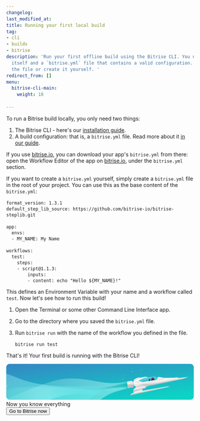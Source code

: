 ```yaml
---
changelog:
last_modified_at:
title: Running your first local build
tag:
- cli
- builds
- bitrise
description: 'Run your first offline build using the Bitrise CLI. You need the CLI
  itself and a `bitrise.yml` file that contains a valid configuration. You can download
  the file or create it yourself. '
redirect_from: []
menu:
  bitrise-cli-main:
    weight: 18

---
```

To run a Bitrise build locally, you only need two things:

1. The Bitrise CLI - here's our [installation guide](/bitrise-cli/installation/).
2. A build configuration: that is, a `bitrise.yml` file. Read more about it [in our guide](https://devcenter.bitrise.io/bitrise-cli/basics-of-bitrise-yml/).

If you use [bitrise.io](https://www.bitrise.io), you can download your app's `bitrise.yml` from there: open the Workflow Editor of the app on [bitrise.io](https://www.bitrise.io), under the `bitrise.yml` section.

If you want to create a `bitrise.yml` yourself, simply create a `bitrise.yml` file in the root of your project. You can use this as the base content of the `bitrise.yml`:

    format_version: 1.3.1
    default_step_lib_source: https://github.com/bitrise-io/bitrise-steplib.git
    
    app:
      envs:
      - MY_NAME: My Name
    
    workflows:
      test:
        steps:
        - script@1.1.3:
            inputs:
            - content: echo "Hello ${MY_NAME}!"

This defines an Environment Variable with your name and a workflow called `test`. Now let's see how to run this build!

1. Open the Terminal or some other Command Line Interface app.
2. Go to the directory where you saved the `bitrise.yml` file.
3. Run `bitrise run` with the name of the workflow you defined in the file.

       bitrise run test

That's it! Your first build is running with the Bitrise CLI!

<div class="banner">
	<img src="/assets/images/banner-bg-888x170.png" style="border: none;">
	<div class="deploy-text">Now you know everything</div>
	<a target="_blank" href="https://app.bitrise.io/dashboard/builds"><button class="button">Go to Bitrise now</button></a>
</div>